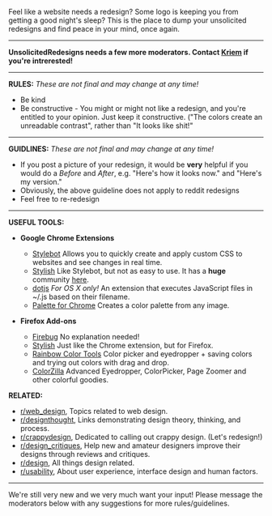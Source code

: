 Feel like a website needs a redesign? Some logo is keeping you from getting a good night's sleep? This is the place to dump your unsolicited redesigns and find peace in your mind, once again.

*****
**UnsolicitedRedesigns needs a few more moderators. Contact [Kriem](http://www.reddit.com/user/Kriem) if you're intrerested!**
*****

**RULES:** 
*These are not final and may change at any time!*
* Be kind
* Be constructive - You might or might not like a redesign, and you're entitled to your opinion. Just keep it constructive. ("The colors create an unreadable contrast", rather than "It looks like shit!"

*****

**GUIDLINES:** 
*These are not final and may change at any time!*
* If you post a picture of your redesign, it would be **very** helpful if you would do a *Before* and *After*, e.g. "Here's how it looks now." and "Here's my version."
* Obviously, the above guideline does not apply to reddit redesigns
* Feel free to re-redesign


*****

**USEFUL TOOLS:**
* **Google Chrome Extensions**
	* [Stylebot](https://chrome.google.com/webstore/detail/oiaejidbmkiecgbjeifoejpgmdaleoha) Allows you to quickly create and apply custom CSS to websites and see changes in real time.
	* [Stylish](https://chrome.google.com/webstore/detail/fjnbnpbmkenffdnngjfgmeleoegfcffe?hc=search&hcp=main) Like Stylebot, but not as easy to use. It has a **huge** community [here](http://userstyles.org).
	* [dotjs](http://defunkt.io/dotjs/) *For OS X only!* An extension that executes JavaScript files in ~/.js based on their filename.
	* [Palette for Chrome](https://chrome.google.com/webstore/detail/oolpphfmdmjbojolagcbgdemojhcnlod) Creates a color palette from any image.

* **Firefox Add-ons**
	* [Firebug](https://addons.mozilla.org/en-US/firefox/addon/firebug/) No explanation needed!
	* [Stylish](https://addons.mozilla.org/en-US/firefox/addon/stylish/) Just like the Chrome extension, but for Firefox.
	* [Rainbow Color Tools](https://addons.mozilla.org/en-US/firefox/addon/rainbow-color-tools/) Color picker and eyedropper + saving colors and trying out colors with drag and drop.
	* [ColorZilla](https://addons.mozilla.org/en-US/firefox/addon/colorzilla/) Advanced Eyedropper, ColorPicker, Page Zoomer and other colorful goodies.

**RELATED:**

* [r/web_design](http://www.reddit.com/r/web_design), Topics related to web design. 
* [r/designthought](http://www.reddit.com/r/designthought), Links demonstrating design theory, thinking, and process.
* [r/crappydesign](http://www.reddit.com/r/crappydesign), Dedicated to calling out crappy design. (Let's redesign!)
* [r/design_critiques](http://www.reddit.com/r/design_critiques), Help new and amateur designers improve their designs through reviews and critiques. 
* [r/design](http://www.reddit.com/r/design), All things design related. 
* [r/usability](http://www.reddit.com/r/usability), About user experience, interface design and human factors.

*****
We're still very new and we very much want your input! Please message the moderators below with any suggestions for more rules/guidelines.